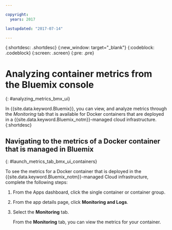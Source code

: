 ```yaml
---

copyright:
  years: 2017

lastupdated: "2017-07-14"

---
```



{:shortdesc: .shortdesc}
{:new_window: target="_blank"}
{:codeblock: .codeblock}
{:screen: .screen}
{:pre: .pre}

# Analyzing container metrics from the Bluemix console
{: #analyzing_metrics_bmx_ui}

In {{site.data.keyword.Bluemix}}, you can view, and analyze metrics through the *Monitoring* tab that is available for Docker containers that are deployed in a {{site.data.keyword.Bluemix_notm}}-managed cloud infrastructure.
{:shortdesc}


##  Navigating to the metrics of a Docker container that is managed in Bluemix
{: #launch_metrics_tab_bmx_ui_containers}

To see the metrics for a Docker container that is deployed in the {{site.data.keyword.Bluemix_notm}}-managed Cloud infrastructure, complete the following steps:

1. From the Apps dashboard, click the single container or container group. 
    
2. From the app details page, click **Monitoring and Logs**.

3. Select the **Monitoring** tab.
    
    From the **Monitoring** tab, you can view the metrics for your container.
